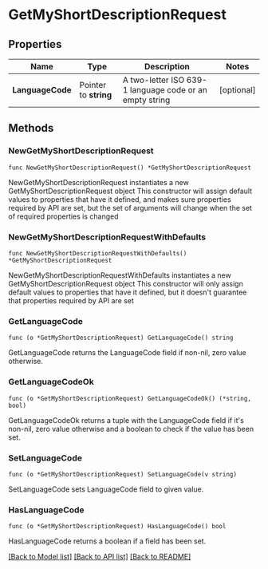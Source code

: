# GetMyShortDescriptionRequest

## Properties

Name | Type | Description | Notes
------------ | ------------- | ------------- | -------------
**LanguageCode** | Pointer to **string** | A two-letter ISO 639-1 language code or an empty string | [optional] 

## Methods

### NewGetMyShortDescriptionRequest

`func NewGetMyShortDescriptionRequest() *GetMyShortDescriptionRequest`

NewGetMyShortDescriptionRequest instantiates a new GetMyShortDescriptionRequest object
This constructor will assign default values to properties that have it defined,
and makes sure properties required by API are set, but the set of arguments
will change when the set of required properties is changed

### NewGetMyShortDescriptionRequestWithDefaults

`func NewGetMyShortDescriptionRequestWithDefaults() *GetMyShortDescriptionRequest`

NewGetMyShortDescriptionRequestWithDefaults instantiates a new GetMyShortDescriptionRequest object
This constructor will only assign default values to properties that have it defined,
but it doesn't guarantee that properties required by API are set

### GetLanguageCode

`func (o *GetMyShortDescriptionRequest) GetLanguageCode() string`

GetLanguageCode returns the LanguageCode field if non-nil, zero value otherwise.

### GetLanguageCodeOk

`func (o *GetMyShortDescriptionRequest) GetLanguageCodeOk() (*string, bool)`

GetLanguageCodeOk returns a tuple with the LanguageCode field if it's non-nil, zero value otherwise
and a boolean to check if the value has been set.

### SetLanguageCode

`func (o *GetMyShortDescriptionRequest) SetLanguageCode(v string)`

SetLanguageCode sets LanguageCode field to given value.

### HasLanguageCode

`func (o *GetMyShortDescriptionRequest) HasLanguageCode() bool`

HasLanguageCode returns a boolean if a field has been set.


[[Back to Model list]](../README.md#documentation-for-models) [[Back to API list]](../README.md#documentation-for-api-endpoints) [[Back to README]](../README.md)


